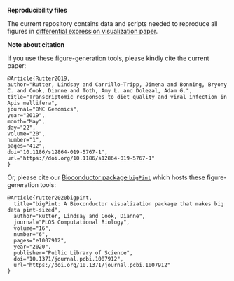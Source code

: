 **Reproducibility files**

The current repository contains data and scripts needed to reproduce all figures in [differential expression visualization paper](https://doi.org/10.1186/s12859-019-2968-1).

**Note about citation**

If you use these figure-generation tools, please kindly cite the current paper:

```
@Article{Rutter2019,
author="Rutter, Lindsay and Carrillo-Tripp, Jimena and Bonning, Bryony C. and Cook, Dianne and Toth, Amy L. and Dolezal, Adam G.",
title="Transcriptomic responses to diet quality and viral infection in Apis mellifera",
journal="BMC Genomics",
year="2019",
month="May",
day="22",
volume="20",
number="1",
pages="412",
doi="10.1186/s12864-019-5767-1",
url="https://doi.org/10.1186/s12864-019-5767-1"
}
```

Or, please cite our [Bioconductor package `bigPint`](https://github.com/lindsayrutter/bigPint) which hosts these figure-generation tools:

```
@Article{rutter2020bigpint,
  title="bigPint: A Bioconductor visualization package that makes big data pint-sized",
  author="Rutter, Lindsay and Cook, Dianne",
  journal="PLOS Computational Biology",
  volume="16",
  number="6",
  pages="e1007912",
  year="2020",
  publisher="Public Library of Science",
  doi="10.1371/journal.pcbi.1007912",
  url="https://doi.org/10.1371/journal.pcbi.1007912"
}
```
